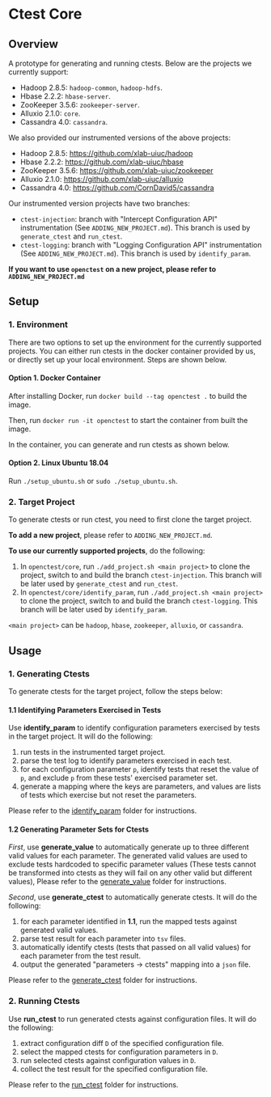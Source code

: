 





# Ctest Core

## Overview

A prototype for generating and running ctests. Below are the projects we currently support:

- Hadoop 2.8.5: `hadoop-common`, `hadoop-hdfs`.
- Hbase 2.2.2: `hbase-server`.
- ZooKeeper 3.5.6: `zookeeper-server`.
- Alluxio 2.1.0: `core`.
- Cassandra 4.0: `cassandra`.

We also provided our instrumented versions of the above projects:

- Hadoop 2.8.5: https://github.com/xlab-uiuc/hadoop
- Hbase 2.2.2: https://github.com/xlab-uiuc/hbase
- ZooKeeper 3.5.6: https://github.com/xlab-uiuc/zookeeper
- Alluxio 2.1.0: https://github.com/xlab-uiuc/alluxio
- Cassandra 4.0: https://github.com/CornDavid5/cassandra

Our instrumented version projects have two branches:
- `ctest-injection`: branch with "Intercept Configuration API" instrumentation (See `ADDING_NEW_PROJECT.md`). This branch is used by `generate_ctest` and `run_ctest`.
- `ctest-logging`: branch with "Logging Configuration API" instrumentation (See `ADDING_NEW_PROJECT.md`). This branch is used by `identify_param`.

**If you want to use `openctest` on a new project, please refer to `ADDING_NEW_PROJECT.md`**

## Setup

### 1. Environment

There are two options to set up the environment for the currently supported projects.
You can either run ctests in the docker container provided by us, or directly set up your local environment.
Steps are shown below.

#### Option 1. Docker Container

After installing Docker, run `docker build --tag openctest .` to build the image.

Then, run `docker run -it openctest` to start the container from built the image.

In the container, you can generate and run ctests as shown below.

#### Option 2. Linux Ubuntu 18.04

Run `./setup_ubuntu.sh` or `sudo ./setup_ubuntu.sh`.

### 2. Target Project

To generate ctests or run ctest, you need to first clone the target project.

**To add a new project**, please refer to `ADDING_NEW_PROJECT.md`.

**To use our currently supported projects**, do the following:

1. In `openctest/core`, run `./add_project.sh <main project>` to clone the project, switch to and build the branch `ctest-injection`. This branch will be later used by `generate_ctest` and `run_ctest`.
2. In `openctest/core/identify_param`, run `./add_project.sh <main project>` to clone the project, switch to and build the branch `ctest-logging`. This branch will be later used by `identify_param`.

`<main project>` can be `hadoop`, `hbase`, `zookeeper`, `alluxio`, or `cassandra`.

## Usage

### 1. Generating Ctests

To generate ctests for the target project,  follow the steps below:

#### 1.1 Identifying Parameters Exercised in Tests

Use **identify_param** to identify configuration parameters exercised by tests in the target project. It will do the following:

1. run tests in the instrumented target project.
2. parse the test log to identify parameters exercised in each test.
3. for each configuration parameter `p`, identify tests that reset the value of `p`, and exclude `p` from these tests' exercised parameter set.
4. generate a mapping where the keys are parameters, and values are lists of tests which exercise but not reset the parameters.

Please refer to the [identify_param](https://github.com/xlab-uiuc/openctest/tree/main/core/identify_param "identify_param") folder for instructions.

#### 1.2 Generating Parameter Sets for Ctests

*First*, use **generate_value** to automatically generate up to three different valid values for each parameter. The generated valid values are used to exclude tests hardcoded to specific parameter values (These tests cannot be transformed into ctests as they will fail on any other valid but different values), Please refer to the [generate_value](https://github.com/xlab-uiuc/openctest/tree/main/core/generate_value "generate_value") folder for instructions.

*Second*, use **generate_ctest** to automatically generate ctests. It will do the following:

1. for each parameter identified in **1.1**, run the mapped tests against generated valid values.
2. parse test result for each parameter into `tsv` files.
3. automatically identify ctests (tests that passed on all valid values) for each parameter from the test result.
4. output the generated "parameters -> ctests" mapping into a `json` file.

Please refer to the [generate_ctest](https://github.com/xlab-uiuc/openctest/tree/main/core/generate_ctest "generate_ctest") folder for instructions.

### 2. Running Ctests

Use **run_ctest** to run generated ctests against configuration files. It will do the following:

 1. extract configuration diff `D` of the specified configuration file.
 2. select the mapped ctests for configuration parameters in `D`.
 3. run selected ctests against configuration values in `D`.
 4. collect the test result for the specified configuration file.

Please refer to the [run_ctest](https://github.com/xlab-uiuc/openctest/tree/main/core/run_ctest "run_ctest") folder for instructions.
